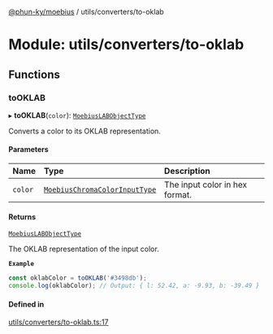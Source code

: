 [@phun-ky/moebius](../README.md) / utils/converters/to-oklab

# Module: utils/converters/to-oklab

## Functions

### toOKLAB

▸ **toOKLAB**(`color`): [`MoebiusLABObjectType`](types.md#moebiuslabobjecttype)

Converts a color to its OKLAB representation.

#### Parameters

| Name | Type | Description |
| :------ | :------ | :------ |
| `color` | [`MoebiusChromaColorInputType`](types.md#moebiuschromacolorinputtype) | The input color in hex format. |

#### Returns

[`MoebiusLABObjectType`](types.md#moebiuslabobjecttype)

The OKLAB representation of the input color.

**`Example`**

```ts
const oklabColor = toOKLAB('#3498db');
console.log(oklabColor); // Output: { l: 52.42, a: -9.93, b: -39.49 }
```

#### Defined in

[utils/converters/to-oklab.ts:17](https://github.com/phun-ky/moebius/blob/main/src/utils/converters/to-oklab.ts#L17)
